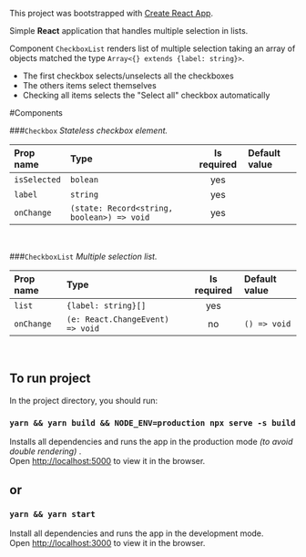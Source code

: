 This project was bootstrapped with [Create React App](https://github.com/facebook/create-react-app).

Simple **React** application that handles multiple selection in lists.

Component `CheckboxList` renders list of multiple selection taking an array of objects
matched the type `Array<{} extends {label: string}>`.

- The first checkbox selects/unselects all the checkboxes
- The others items select themselves
- Checking all items selects the "Select all" checkbox automatically

#Components

###`Checkbox`
_Stateless checkbox element._

| Prop name    | Type                                       | Is required | Default value |
| :----------- | :----------------------------------------- | :---------: | :------------ |
| `isSelected` | `bolean`                                   |     yes     |               |
| `label`      | `string`                                   |     yes     |               |
| `onChange`   | `(state: Record<string, boolean>) => void` |     yes     |               |

<br>

###`CheckboxList`
_Multiple selection list._

| Prop name  | Type                             | Is required | Default value |
| :--------- | :------------------------------- | :---------: | :------------ |
| `list`     | `{label: string}[]`              |     yes     |               |
| `onChange` | `(e: React.ChangeEvent) => void` |     no      | `() => void`  |

<br>

## To run project

In the project directory, you should run:

### `yarn && yarn build && NODE_ENV=production npx serve -s build`

Installs all dependencies and runs the app in the production mode _(to avoid double rendering)_ .<br />
Open [http://localhost:5000](http://localhost:5000) to view it in the browser.

## or

### `yarn && yarn start`

Install all dependencies and runs the app in the development mode.<br />
Open [http://localhost:3000](http://localhost:3000) to view it in the browser.
